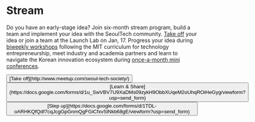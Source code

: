 Stream
====================
Do you have an early-stage idea? Join six-month stream program, build a team and implement your idea with the SeoulTech community. [Take off](http://www.meetup.com/seoul-tech-society/) your idea or join a team at the Launch Lab on Jan, 17. Progress your idea during [biweekly workshops](/workshops.html) following the MIT curriculum for technology entrepreneurship, meet industry and academia partners and learn to navigate the Korean innovation ecosystem during [once-a-month mini conferences](/lectures.html).

<button>
  [Take off](http://www.meetup.com/seoul-tech-society/)
</button>

<button>
  [Learn & Share](https://docs.google.com/forms/d/1u_SwVBV7U9XaDMs09zykH9ObbXUqeM2oUhqROiHeGyg/viewform?usp=send_form)
</button>

<button>
  [Step up](https://docs.google.com/forms/d/1TDL-oARHKQfQdf7cqJcgGpGnmQgFGiCfxvSlNkb68gE/viewform?usp=send_form)
</button>


